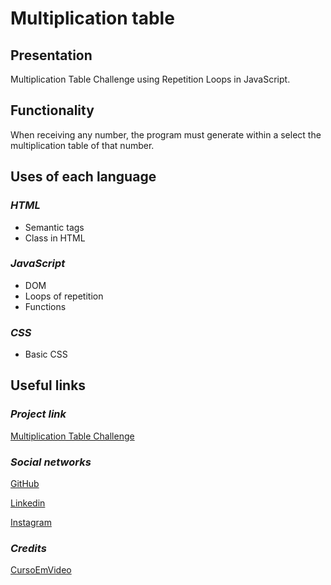 # **Multiplication table**

## **Presentation**

Multiplication Table Challenge using Repetition Loops in JavaScript.

## **Functionality**

When receiving any number, the program must generate within a select the multiplication table of that number.

## **Uses of each language**

### _HTML_

- Semantic tags
- Class in HTML

### _JavaScript_

- DOM
- Loops of repetition
- Functions

### _CSS_

- Basic CSS

## **Useful links**

### _Project link_

[Multiplication Table Challenge](https://layzadev.github.io/tabela_multiplicacao/)

### _Social networks_

[GitHub](https://github.com/LayzaDev)

[Linkedin](https://www.linkedin.com/in/layza-nauane-dev12/)

[Instagram](https://www.instagram.com/layza.nauane/)

### _Credits_

[CursoEmVideo](https://www.youtube.com/c/CursoemV%C3%ADdeo)
